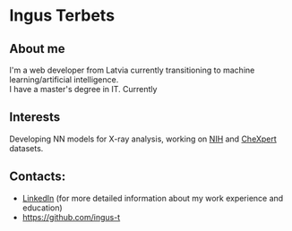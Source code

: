 # Ingus Terbets

## About me
I'm a web developer from Latvia currently transitioning to machine learning/artificial intelligence.  
I have a master's degree in IT. Currently

## Interests
Developing NN models for X-ray analysis, working on [NIH](https://www.kaggle.com/nih-chest-xrays/data) and [CheXpert](https://stanfordmlgroup.github.io/competitions/chexpert/) datasets.


## Contacts:
* [LinkedIn](https://www.linkedin.com/in/ingus-terbets/) (for more detailed information about my work experience and education)
* https://github.com/ingus-t